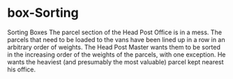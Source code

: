 # box-Sorting
Sorting Boxes The parcel section of the Head Post Office is in a mess.  The parcels that need to be loaded to the vans have been lined up in a row in an arbitrary order of weights.  The Head Post Master wants them to be sorted in the increasing order of the weights of the parcels, with one exception.  He wants the heaviest (and presumably the most valuable) parcel kept nearest his office.
